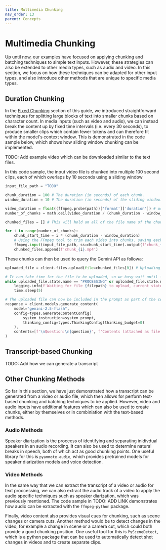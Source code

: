 ```yaml
---
title: Multimedia Chunking
nav_order: 13
parent: Concepts
---
```


# Multimedia Chunking

Up until now, our examples have focused on applying chunking and batching techniques to simple text inputs. However, these strategies can also be extended to other media types, such as audio and video. In this section, we focus on how these techniques can be adapted for other input types, and also introduce other methods that are unique to specific media types.

## Duration Chunking

In the [Fixed Chunking](https://phil-daniel.github.io/gemini-batcher/concepts/fixed_chunking.html) section of this guide, we introduced straightforward techniques for splitting large blocks of text into smaller chunks based on character count. In media inputs (such as video and audio), we can instead break the content up by fixed time intervals (i.e. every 30 seconds), to produce smaller clips which contain fewer tokens and can therefore fit within the model's context window. This is demonstrated in the code sample below, which shows how sliding window chunking can be implemented.

TODO: Add example video which can be downloaded similar to the text files.

In this code sample, the input video file is chunked into multiple 100 second clips, each of which overlaps by 10 seconds using a sliding window
```python
input_file_path = "TODO"

chunk_duration = 100 # The duration (in seconds) of each chunk.
window_duration = 10 # The duration (in seconds) of the sliding window.

video_duration = float((ffmpeg.probe(path))['format']['duration']) # using the FFmpeg tool to retrieve the duration of the video in seconds.
number_of_chunks = math.ceil(video_duration / (chunk_duration - window_duration))

chunked_files = [] # This will hold an all of the file name of the chunked inputted so they can be easily accessed.

for i in range(number_of_chunks):
    chunk_start_time = i * (chunk_duration - window_duration)
    # Using the FFmpeg tool to trim each video into chunks, saving each as a file named 'chunk_i' where 'i' is the chunk number.
    ffmpeg.input(input_file_path, ss=chunk_start_time).output(f'chunk_{i}.mp4', to=chunk_duration, c='copy').run(overwrite_output=True, capture_stdout=True, capture_stderr=True) 
    chunked_files.append(f'chunk_{i}.mp4')
```

These chunks can then be used to query the Gemini API as followa:
```python
uploaded_file = client.files.upload(file=chunked_files[0]) # Uploading the 1st chunk of the video to the Gemini API.

# It can take time for the file to be uploaded, so we busy wait until it is available.
while uploaded_file.state.name == "PROCESSING" or uploaded_file.state.name == "PENDING":
    logging.info(f'Waiting for file {filepath} to upload, current state is {uploaded_file.state.name}')
    time.sleep(5)

# The uploaded file can now be included in the prompt as part of the contents.
response = client.models.generate_content(
    model="gemini-2.5-flash",
    config=types.GenerateContentConfig(
        system_instruction=system_prompt,
        thinking_config=types.ThinkingConfig(thinking_budget=0)
    ),
    contents=[f'\nQuestion:\n{question}', f'Contents (attached as file named {chunked_files[0]})', uploaded_file]
)

```

## Transcript-based Chunking

TODO: Add how we can generate a transcript

## Other Chunking Methods

So far in this section, we have just demonstrated how a transcript can be generated from a video or audio file, which then allows for perform text-based chunking and batching techniques to be applied. However, video and audio inputs have additional features which can also be used to create chunks, either by themselves or in combiniation with the text-based methods.

### Audio Methods

Speaker diarization is the proceess of identifying and separating inidivdual speakers in an audio recording. It can also be used to determine natural breaks in speech, both of which act as good chunking points. One useful library for this is `pyannote.audio`, which provides pretrained models for speaker diarization models and voice detection.

### Video Methods

In the same way that we can extract the transcript of a video or audio for text proccessing, we can also extract the audio track of a video to apply the audio specific techniques such as speaker diarization, which was previously mentioned. The code sample in TODO: ADD LINK demonstrates how audio can be extracted with the `ffmpeg-python` package. 

Finally, video content also provides visual cues for chunking, such as scene changes or camera cuts. Another method would be to detect changes in the video, for example a change in scene or a camera cut, which could both provide a good chunking position. One useful tool for this is `PySceneDetect`, which is a python package that can be used to automatically detect shot changes in videos and to create separate clips.